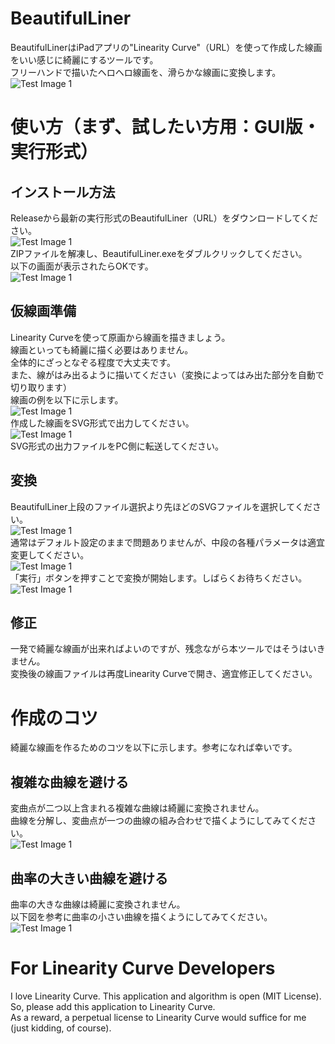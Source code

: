 # BeautifulLiner
BeautifulLinerはiPadアプリの"Linearity Curve"（URL）を使って作成した線画をいい感じに綺麗にするツールです。  
フリーハンドで描いたヘロヘロ線画を、滑らかな線画に変換します。  
![Test Image 1](images/ExeSampleA.png)  
# 使い方（まず、試したい方用：GUI版・実行形式）
## インストール方法
Releaseから最新の実行形式のBeautifulLiner（URL）をダウンロードしてください。  
![Test Image 1](images/Download.png)  
ZIPファイルを解凍し、BeautifulLiner.exeをダブルクリックしてください。  
以下の画面が表示されたらOKです。  
![Test Image 1](images/GUI.png)  
## 仮線画準備
Linearity Curveを使って原画から線画を描きましょう。  
線画といっても綺麗に描く必要はありません。  
全体的にざっとなぞる程度で大丈夫です。  
また、線がはみ出るように描いてください（変換によってはみ出た部分を自動で切り取ります）  
線画の例を以下に示します。  
![Test Image 1](images/CurveSampleA.png)  
作成した線画をSVG形式で出力してください。  
![Test Image 1](images/CurveSampleB.png)  
SVG形式の出力ファイルをPC側に転送してください。
## 変換
BeautifulLiner上段のファイル選択より先ほどのSVGファイルを選択してください。  
![Test Image 1](images/FileSelect.png)  
通常はデフォルト設定のままで問題ありませんが、中段の各種パラメータは適宜変更してください。  
![Test Image 1](images/OtherParameters.png)  
「実行」ボタンを押すことで変換が開始します。しばらくお待ちください。  
![Test Image 1](images/Execute.png)  
## 修正
一発で綺麗な線画が出来ればよいのですが、残念ながら本ツールではそうはいきません。  
変換後の線画ファイルは再度Linearity Curveで開き、適宜修正してください。  
# 作成のコツ
綺麗な線画を作るためのコツを以下に示します。参考になれば幸いです。
## 複雑な曲線を避ける
変曲点が二つ以上含まれる複雑な曲線は綺麗に変換されません。  
曲線を分解し、変曲点が一つの曲線の組み合わせで描くようにしてみてください。  
![Test Image 1](images/ComplexCurve.png)  

## 曲率の大きい曲線を避ける
曲率の大きな曲線は綺麗に変換されません。  
以下図を参考に曲率の小さい曲線を描くようにしてみてください。  
![Test Image 1](images/Curvature.png)  

# For Linearity Curve Developers
I love Linearity Curve. This application and algorithm is open (MIT License). So, please add this application to Linearity Curve.  
As a reward, a perpetual license to Linearity Curve would suffice for me (just kidding, of course).
